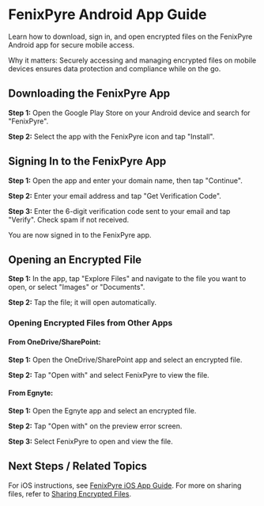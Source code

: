 # FenixPyre Android App Guide

Learn how to download, sign in, and open encrypted files on the FenixPyre Android app for secure mobile access.


Why it matters: Securely accessing and managing encrypted files on mobile devices ensures data protection and compliance while on the go.

## Downloading the FenixPyre App

**Step 1:** Open the Google Play Store on your Android device and search for "FenixPyre".

**Step 2:** Select the app with the FenixPyre icon and tap "Install".

<!-- IMG: ./media/05-user-guide/android-download.png | Alt: Play Store search and install for FenixPyre app -->

## Signing In to the FenixPyre App

**Step 1:** Open the app and enter your domain name, then tap "Continue".

<!-- IMG: ./media/05-user-guide/android-signin-step1.png | Alt: Enter domain in FenixPyre app -->

**Step 2:** Enter your email address and tap "Get Verification Code".

<!-- IMG: ./media/05-user-guide/android-signin-step2.png | Alt: Enter email and request code -->

**Step 3:** Enter the 6-digit verification code sent to your email and tap "Verify". Check spam if not received.

<!-- IMG: ./media/05-user-guide/android-signin-step3.png | Alt: Verify code in app -->

You are now signed in to the FenixPyre app.

<!-- IMG: ./media/05-user-guide/android-signed-in.png | Alt: FenixPyre app home screen -->

## Opening an Encrypted File

**Step 1:** In the app, tap "Explore Files" and navigate to the file you want to open, or select "Images" or "Documents".

**Step 2:** Tap the file; it will open automatically.

<!-- IMG: ./media/05-user-guide/android-open-file.png | Alt: Opening an encrypted file in app -->

### Opening Encrypted Files from Other Apps

#### From OneDrive/SharePoint:

**Step 1:** Open the OneDrive/SharePoint app and select an encrypted file.

**Step 2:** Tap "Open with" and select FenixPyre to view the file.

<!-- IMG: ./media/05-user-guide/android-onedrive-open.png | Alt: Open encrypted file in OneDrive with FenixPyre -->

#### From Egnyte:

**Step 1:** Open the Egnyte app and select an encrypted file.

**Step 2:** Tap "Open with" on the preview error screen.

<!-- IMG: ./media/05-user-guide/android-egnyte-step2.png | Alt: Egnyte open with option -->

**Step 3:** Select FenixPyre to open and view the file.

<!-- IMG: ./media/05-user-guide/android-egnyte-open.png | Alt: Viewing file in FenixPyre -->

## Next Steps / Related Topics
For iOS instructions, see [FenixPyre iOS App Guide](/05-user-guide/ios-app.md). For more on sharing files, refer to [Sharing Encrypted Files](/05-user-guide/sharing-files-through-outlook.md).
